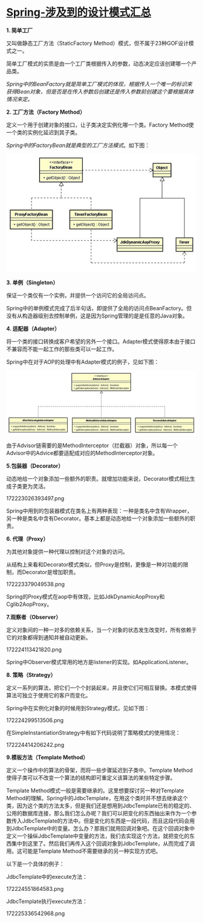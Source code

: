# [Spring-涉及到的设计模式汇总](https://www.cnblogs.com/hwaggLee/p/4510687.html)

**1. 简单工厂**

又叫做静态工厂方法（StaticFactory Method）模式，但不属于23种GOF设计模式之一。

简单工厂模式的实质是由一个工厂类根据传入的参数，动态决定应该创建哪一个产品类。

_Spring中的BeanFactory就是简单工厂模式的体现，根据传入一个唯一的标识来获得Bean对象，但是否是在传入参数后创建还是传入参数前创建这个要根据具体情况来定。_

**2. 工厂方法（Factory Method）**

定义一个用于创建对象的接口，让子类决定实例化哪一个类。Factory Method使一个类的实例化延迟到其子类。

_Spring中的FactoryBean就是典型的工厂方法模式_。如下图：

![img](/static/image/172221089043885.png)

**3. 单例（Singleton）**

保证一个类仅有一个实例，并提供一个访问它的全局访问点。

Spring中的单例模式完成了后半句话，即提供了全局的访问点BeanFactory。但没有从构造器级别去控制单例，这是因为Spring管理的是是任意的Java对象。

**4. 适配器（Adapter）**

将一个类的接口转换成客户希望的另外一个接口。Adapter模式使得原本由于接口不兼容而不能一起工作的那些类可以一起工作。

Spring中在对于AOP的处理中有Adapter模式的例子，见如下图：

![img](/static/image/172222151238548.png)

由于Advisor链需要的是MethodInterceptor（拦截器）对象，所以每一个Advisor中的Advice都要适配成对应的MethodInterceptor对象。

**5.包装器（Decorator）**

动态地给一个对象添加一些额外的职责。就增加功能来说，Decorator模式相比生成子类更为灵活。

172223026393497.png

Spring中用到的包装器模式在类名上有两种表现：一种是类名中含有Wrapper，另一种是类名中含有Decorator。基本上都是动态地给一个对象添加一些额外的职责。

**6. 代理（Proxy）**

为其他对象提供一种代理以控制对这个对象的访问。

从结构上来看和Decorator模式类似，但Proxy是控制，更像是一种对功能的限制，而Decorator是增加职责。

172223379049538.png

Spring的Proxy模式在aop中有体现，比如JdkDynamicAopProxy和Cglib2AopProxy。

**7.观察者（Observer）**

定义对象间的一种一对多的依赖关系，当一个对象的状态发生改变时，所有依赖于它的对象都得到通知并被自动更新。

172224113421820.png

Spring中Observer模式常用的地方是listener的实现。如ApplicationListener。

**8. 策略（Strategy）**

定义一系列的算法，把它们一个个封装起来，并且使它们可相互替换。本模式使得算法可独立于使用它的客户而变化。

Spring中在实例化对象的时候用到Strategy模式，见如下图：

172224299513506.png

在SimpleInstantiationStrategy中有如下代码说明了策略模式的使用情况：

172224414206242.png

**9.模板方法（Template Method）**

定义一个操作中的算法的骨架，而将一些步骤延迟到子类中。Template Method使得子类可以不改变一个算法的结构即可重定义该算法的某些特定步骤。

Template Method模式一般是需要继承的。这里想要探讨另一种对Template Method的理解。Spring中的JdbcTemplate，在用这个类时并不想去继承这个类，因为这个类的方法太多，但是我们还是想用到JdbcTemplate已有的稳定的、公用的数据库连接，那么我们怎么办呢？我们可以把变化的东西抽出来作为一个参数传入JdbcTemplate的方法中。但是变化的东西是一段代码，而且这段代码会用到JdbcTemplate中的变量。怎么办？那我们就用回调对象吧。在这个回调对象中定义一个操纵JdbcTemplate中变量的方法，我们去实现这个方法，就把变化的东西集中到这里了。然后我们再传入这个回调对象到JdbcTemplate，从而完成了调用。这可能是Template Method不需要继承的另一种实现方式吧。

以下是一个具体的例子：

JdbcTemplate中的execute方法：

172224551864583.png

JdbcTemplate执行execute方法：

172225336542968.png

